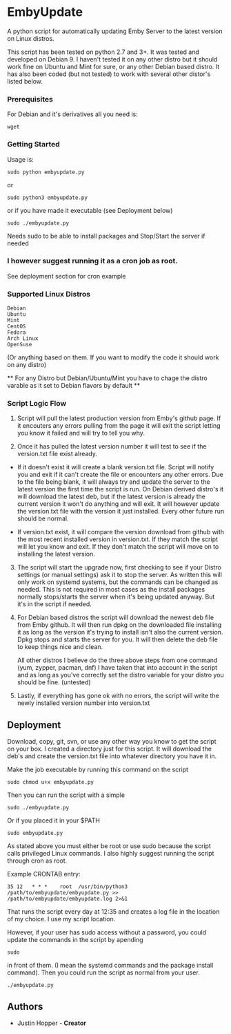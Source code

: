 # EmbyUpdate
A python script for automatically updating Emby Server to the latest version on Linux distros.

This script has been tested on python 2.7 and 3+. It was tested and developed on Debian 9. I haven't tested it on any other distro but it should work fine on Ubuntu and Mint for sure, or any other Debian based distro. It has also been coded (but not tested) to work with several other distor's listed below.

### Prerequisites 

For Debian and it's derivatives all you need is:
```
wget
```

### Getting Started

Usage is: 
```
sudo python embyupdate.py 
```
or
```
sudo python3 embyupdate.py
```
or if you have made it executable (see Deployment below)
```
sudo ./embyupdate.py
```
Needs sudo to be able to install packages and Stop/Start the server if needed

### **I however suggest running it as a cron job as root.** 

See deployment section for cron example

### Supported Linux Distros
```
Debian
Ubuntu
Mint
CentOS
Fedora
Arch Linux
OpenSuse
```
(Or anything based on them. If you want to modify the code it should work on any distro)

** For any Distro but Debian/Ubuntu/Mint you have to chage the distro varable as it set to Debian flavors by default **

### Script Logic Flow

1. Script will pull the latest production version from Emby's github page. If it encouters any errors pulling from the page it will exit      the script letting you know it failed and will try to tell you why.

2. Once it has pulled the latest version number it will test to see if the version.txt file exist already. 
  
 * If it doesn't exist it will create a blank version.txt file. Script will notify you and exit if it can't create the file or              encounters any other errors. Due to the file being blank, it will always try and update the server to the latest version the first      time the script is run. On Debian derived distro's it will download the latest deb, but if the latest version is already the            current version it won't do anything and will exit. It will however update the version.txt file with the version it just installed.      Every other future run should be normal.
  
 * If version.txt exist, it will compare the version download from github with the most recent installed version in version.txt. If        they match the script will let you know and exit. If they don't match the script will move on to installing the latest version.
  
3. The script will start the upgrade now, first checking to see if your Distro settings (or manual settings) ask it to stop the server.    As written this will only work on systemd systems, but the commands can be changed as needed. This is not required in most cases as      the install packages normally stops/starts the server when it's being updated anyway. But it's in the script if needed.

4. For Debian based distros the script will download the newest deb file from Emby github. It will then run dpkg on the downloaded file    installing it as long as the version it's trying to install isn't also the current version. Dpkg stops and starts the server for you.    It will then delete the deb file to keep things nice and clean.
    
   All other distros I believe do the three above steps from one command (yum, zypper, pacman, dnf) I have taken that into account in
   the script and as long as you've correctly set the distro variable for your distro you should be fine. (untested)
   
5. Lastly, if everything has gone ok with no errors, the script will write the newly installed version number into version.txt


## Deployment

Download, copy, git, svn, or use any other way you know to get the script on your box. I created a directory just for this script. It will download the deb's and create the version.txt file into whatever directory you have it in.

Make the job executable by running this command on the script
```
sudo chmod u+x embyupdate.py
```
Then you can run the script with a simple
```
sudo ./embyupdate.py
```
Or if you placed it in your $PATH
```
sudo embyupdate.py
```

As stated above you must either be root or use sudo because the script calls privileged Linux commands. I also highly suggest running the script through cron as root.

Example CRONTAB entry:
```
35 12   * * *    root  /usr/bin/python3 /path/to/embyupdate/embyupdate.py >> /path/to/embyupdate/embyupdate.log 2>&1
```
That runs the script every day at 12:35 and creates a log file in the location of my choice. I use my script location.

However, if your user has sudo access without a password, you could update the commands in the script by apending
```
sudo
```
in front of them. (I mean the systemd commands and the package install command). Then you could run the script as normal from your user.
```
./embyupdate.py
```

## Authors

* Justin Hopper - **Creator**
